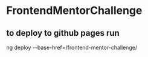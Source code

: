 # FrontendMentorChallenge

## to deploy to github pages run
ng deploy --base-href=/frontend-mentor-challenge/